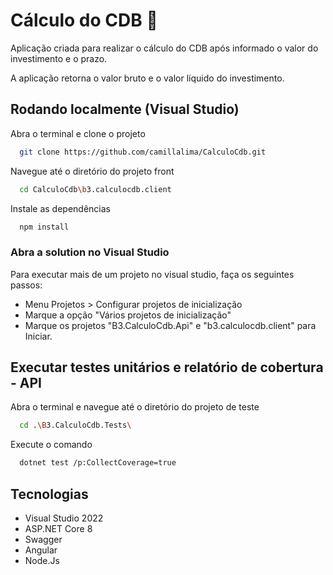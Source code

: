 
# Cálculo do CDB 🧮

Aplicação criada para realizar o cálculo do CDB após informado o valor do investimento e o prazo. 

A aplicação retorna o valor bruto e o valor líquido do investimento.
## Rodando localmente (Visual Studio)

Abra o terminal e clone o projeto

```bash
  git clone https://github.com/camillalima/CalculoCdb.git
```

Navegue até o diretório do projeto front

```bash
  cd CalculoCdb\b3.calculocdb.client
```

Instale as dependências

```bash
  npm install
```

### Abra a solution no Visual Studio

Para executar mais de um projeto no visual studio, faça os seguintes passos:

* Menu Projetos > Configurar projetos de inicialização
* Marque a opção "Vários projetos de inicialização" 
* Marque os projetos "B3.CalculoCdb.Api" e "b3.calculocdb.client" para Iniciar.



## Executar testes unitários e relatório de cobertura - API

Abra o terminal e navegue até o diretório do projeto de teste

```bash
  cd .\B3.CalculoCdb.Tests\
```

Execute o comando
```bash
  dotnet test /p:CollectCoverage=true
```


## Tecnologias

- Visual Studio 2022
- ASP.NET Core 8
- Swagger
- Angular
- Node.Js




